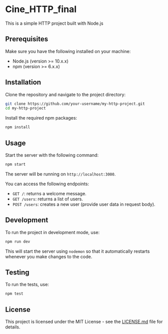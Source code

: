 # Cine_HTTP_final

This is a simple HTTP project built with Node.js

## Prerequisites

Make sure you have the following installed on your machine:

- Node.js (version >= 10.x.x)
- npm (version >= 6.x.x)

## Installation

Clone the repository and navigate to the project directory:

```bash
git clone https://github.com/your-username/my-http-project.git
cd my-http-project
```

Install the required npm packages:

```bash
npm install
```

## Usage

Start the server with the following command:

```bash
npm start
```

The server will be running on `http://localhost:3000`.

You can access the following endpoints:

- `GET /`: returns a welcome message.
- `GET /users`: returns a list of users.
- `POST /users`: creates a new user (provide user data in request body).

## Development

To run the project in development mode, use:

```bash
npm run dev
```

This will start the server using `nodemon` so that it automatically restarts whenever you make changes to the code.

## Testing

To run the tests, use:

```bash
npm test
```

## License

This project is licensed under the MIT License - see the [LICENSE.md](LICENSE.md) file for details.

